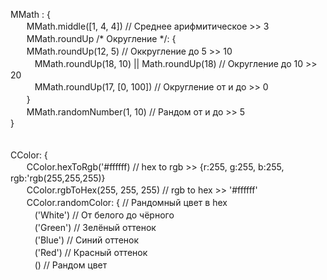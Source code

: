 MMath : {<br />
ㅤㅤMMath.middle([1, 4, 4]) // Среднее арифмитическое >> 3<br />
ㅤㅤMMath.roundUp /* Округление */: { <br />
  ㅤㅤMMath.roundUp(12, 5) // Оккругление до 5 >> 10<br />
ㅤㅤㅤMMath.roundUp(18, 10) || Math.roundUp(18) // Округление до 10 >> 20<br />
ㅤㅤㅤMMath.roundUp(17, [0, 100]) // Округление от и до >> 0<br />
ㅤㅤ}<br />
ㅤㅤMMath.randomNumber(1, 10) // Рандом от и до >> 5<br />
}<br />
<br />
<br />
CColor: {<br />
ㅤㅤCColor.hexToRgb('#ffffff) // hex to rgb >> {r:255, g:255, b:255, rgb:'rgb(255,255,255)}<br />
ㅤㅤCColor.rgbToHex(255, 255, 255) // rgb to hex >> '#ffffff'<br />
ㅤㅤCColor.randomColor: { // Рандомный цвет в hex<br />
ㅤㅤㅤ('White') // От белого до чёрного<br />
ㅤㅤㅤ('Green') // Зелёный оттенок<br />
ㅤㅤㅤ('Blue') // Синий оттенок<br />
ㅤㅤㅤ('Red') // Красный оттенок<br />
ㅤㅤㅤ() // Рандом цвет<br />
<br />
